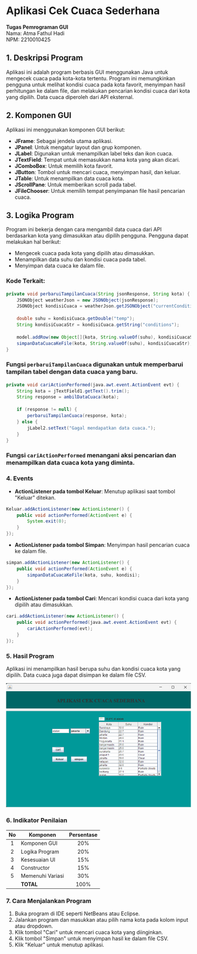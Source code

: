 
# Aplikasi Cek Cuaca Sederhana

**Tugas Pemrograman GUI**  
Nama: Atma Fathul Hadi  
NPM: 2210010425  

## 1. Deskripsi Program
Aplikasi ini adalah program berbasis GUI menggunakan Java untuk mengecek cuaca pada kota-kota tertentu. Program ini memungkinkan pengguna untuk melihat kondisi cuaca pada kota favorit, menyimpan hasil perhitungan ke dalam file, dan melakukan pencarian kondisi cuaca dari kota yang dipilih. Data cuaca diperoleh dari API eksternal.

## 2. Komponen GUI
Aplikasi ini menggunakan komponen GUI berikut:

- **JFrame**: Sebagai jendela utama aplikasi.
- **JPanel**: Untuk mengatur layout dan grup komponen.
- **JLabel**: Digunakan untuk menampilkan label teks dan ikon cuaca.
- **JTextField**: Tempat untuk memasukkan nama kota yang akan dicari.
- **JComboBox**: Untuk memilih kota favorit.
- **JButton**: Tombol untuk mencari cuaca, menyimpan hasil, dan keluar.
- **JTable**: Untuk menampilkan data cuaca kota.
- **JScrollPane**: Untuk memberikan scroll pada tabel.
- **JFileChooser**: Untuk memilih tempat penyimpanan file hasil pencarian cuaca.

## 3. Logika Program
Program ini bekerja dengan cara mengambil data cuaca dari API berdasarkan kota yang dimasukkan atau dipilih pengguna. Pengguna dapat melakukan hal berikut:
- Mengecek cuaca pada kota yang dipilih atau dimasukkan.
- Menampilkan data suhu dan kondisi cuaca pada tabel.
- Menyimpan data cuaca ke dalam file.

### Kode Terkait:
```java
private void perbaruiTampilanCuaca(String jsonResponse, String kota) {
    JSONObject weatherJson = new JSONObject(jsonResponse);
    JSONObject kondisiCuaca = weatherJson.getJSONObject("currentConditions");

    double suhu = kondisiCuaca.getDouble("temp");
    String kondisiCuacaStr = kondisiCuaca.getString("conditions");

    model.addRow(new Object[]{kota, String.valueOf(suhu), kondisiCuacaStr});
    simpanDataCuacaKeFile(kota, String.valueOf(suhu), kondisiCuacaStr);
}
```
### Fungsi `perbaruiTampilanCuaca` digunakan untuk memperbarui tampilan tabel dengan data cuaca yang baru.

```java
private void cariActionPerformed(java.awt.event.ActionEvent evt) {                                     
    String kota = jTextField1.getText().trim();
    String response = ambilDataCuaca(kota);

    if (response != null) {
        perbaruiTampilanCuaca(response, kota);
    } else {
        jLabel2.setText("Gagal mendapatkan data cuaca.");
    }
}
```
### Fungsi `cariActionPerformed` menangani aksi pencarian dan menampilkan data cuaca kota yang diminta.

### 4. Events
- **ActionListener pada tombol Keluar**: Menutup aplikasi saat tombol "Keluar" ditekan.
```java
Keluar.addActionListener(new ActionListener() {
    public void actionPerformed(ActionEvent e) {
        System.exit(0);
    }
});
```
- **ActionListener pada tombol Simpan**: Menyimpan hasil pencarian cuaca ke dalam file.
```java
simpan.addActionListener(new ActionListener() {
    public void actionPerformed(ActionEvent e) {
        simpanDataCuacaKeFile(kota, suhu, kondisi);
    }
});
```
- **ActionListener pada tombol Cari**: Mencari kondisi cuaca dari kota yang dipilih atau dimasukkan.
```java
cari.addActionListener(new ActionListener() {
    public void actionPerformed(java.awt.event.ActionEvent evt) {
        cariActionPerformed(evt);
    }
});
```

### 5. Hasil Program
Aplikasi ini menampilkan hasil berupa suhu dan kondisi cuaca kota yang dipilih. Data cuaca juga dapat disimpan ke dalam file CSV.

![S](https://github.com/atmafathulhadi/Tugas6-AplikasiCekCuacaSederhana/blob/main/S.png)

### 6. Indikator Penilaian
| No  | Komponen         |  Persentase  |
| :-: | ---------------- |   :-----:    |
|  1  | Komponen GUI     |    20%       |
|  2  | Logika Program   |    20%       |
|  3  | Kesesuaian UI    |    15%       |
|  4  | Constructor      |    15%       |
|  5  | Memenuhi Variasi |    30%       |
|     | **TOTAL**        | 100%         |

### 7. Cara Menjalankan Program
1. Buka program di IDE seperti NetBeans atau Eclipse.
2. Jalankan program dan masukkan atau pilih nama kota pada kolom input atau dropdown.
3. Klik tombol "Cari" untuk mencari cuaca kota yang diinginkan.
4. Klik tombol "Simpan" untuk menyimpan hasil ke dalam file CSV.
5. Klik "Keluar" untuk menutup aplikasi.
